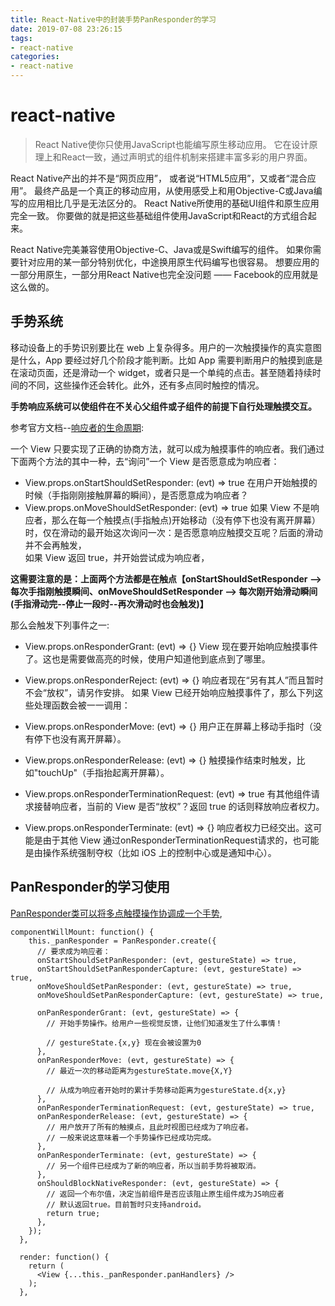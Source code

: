 ```yaml
---
title: React-Native中的封装手势PanResponder的学习
date: 2019-07-08 23:26:15
tags:
- react-native
categories: 
- react-native
---
```


# react-native
> React Native使你只使用JavaScript也能编写原生移动应用。 它在设计原理上和React一致，通过声明式的组件机制来搭建丰富多彩的用户界面。

React Native产出的并不是“网页应用”， 或者说“HTML5应用”，又或者“混合应用”。 最终产品是一个真正的移动应用，从使用感受上和用Objective-C或Java编写的应用相比几乎是无法区分的。 React Native所使用的基础UI组件和原生应用完全一致。 你要做的就是把这些基础组件使用JavaScript和React的方式组合起来。

React Native完美兼容使用Objective-C、Java或是Swift编写的组件。 如果你需要针对应用的某一部分特别优化，中途换用原生代码编写也很容易。 想要应用的一部分用原生，一部分用React Native也完全没问题 —— Facebook的应用就是这么做的。

## 手势系统

移动设备上的手势识别要比在 web 上复杂得多。用户的一次触摸操作的真实意图是什么，App 要经过好几个阶段才能判断。比如 App 需要判断用户的触摸到底是在滚动页面，还是滑动一个 widget，或者只是一个单纯的点击。甚至随着持续时间的不同，这些操作还会转化。此外，还有多点同时触控的情况。

**手势响应系统可以使组件在不关心父组件或子组件的前提下自行处理触摸交互。**

<!-- more -->
参考官方文档--[响应者的生命周期](https://facebook.github.io/react-native/docs/gesture-responder-system):  

一个 View 只要实现了正确的协商方法，就可以成为触摸事件的响应者。我们通过下面两个方法的其中一种，去“询问”一个 View 是否愿意成为响应者：
* View.props.onStartShouldSetResponder: (evt) => true
    在用户开始触摸的时候（手指刚刚接触屏幕的瞬间），是否愿意成为响应者？
* View.props.onMoveShouldSetResponder: (evt) => true
    如果 View 不是响应者，那么在每一个触摸点(手指触点)开始移动（没有停下也没有离开屏幕）时，仅在滑动的最开始这次询问一次：是否愿意响应触摸交互呢？后面的滑动并不会再触发，  
    如果 View 返回 true，并开始尝试成为响应者，

**这需要注意的是：上面两个方法都是在触点【onStartShouldSetResponder --> 每次手指刚触摸瞬间、onMoveShouldSetResponder --> 每次刚开始滑动瞬间(手指滑动完--停止一段时--再次滑动时也会触发)】**

那么会触发下列事件之一:
* View.props.onResponderGrant: (evt) => {}
    View 现在要开始响应触摸事件了。这也是需要做高亮的时候，使用户知道他到底点到了哪里。
* View.props.onResponderReject: (evt) => {}
    响应者现在“另有其人”而且暂时不会“放权”，请另作安排。
    如果 View 已经开始响应触摸事件了，那么下列这些处理函数会被一一调用：

* View.props.onResponderMove: (evt) => {}
    用户正在屏幕上移动手指时（没有停下也没有离开屏幕）。
* View.props.onResponderRelease: (evt) => {}
    触摸操作结束时触发，比如"touchUp"（手指抬起离开屏幕）。
* View.props.onResponderTerminationRequest: (evt) => true
    有其他组件请求接替响应者，当前的 View 是否“放权”？返回 true 的话则释放响应者权力。
* View.props.onResponderTerminate: (evt) => {}
    响应者权力已经交出。这可能是由于其他 View 通过onResponderTerminationRequest请求的，也可能是由操作系统强制夺权（比如 iOS 上的控制中心或是通知中心）。

## PanResponder的学习使用
[PanResponder类可以将多点触摸操作协调成一个手势](https://facebook.github.io/react-native/docs/panresponder), 
````
componentWillMount: function() {
    this._panResponder = PanResponder.create({
      // 要求成为响应者：
      onStartShouldSetPanResponder: (evt, gestureState) => true,
      onStartShouldSetPanResponderCapture: (evt, gestureState) => true,
      onMoveShouldSetPanResponder: (evt, gestureState) => true,
      onMoveShouldSetPanResponderCapture: (evt, gestureState) => true,

      onPanResponderGrant: (evt, gestureState) => {
        // 开始手势操作。给用户一些视觉反馈，让他们知道发生了什么事情！

        // gestureState.{x,y} 现在会被设置为0
      },
      onPanResponderMove: (evt, gestureState) => {
        // 最近一次的移动距离为gestureState.move{X,Y}

        // 从成为响应者开始时的累计手势移动距离为gestureState.d{x,y}
      },
      onPanResponderTerminationRequest: (evt, gestureState) => true,
      onPanResponderRelease: (evt, gestureState) => {
        // 用户放开了所有的触摸点，且此时视图已经成为了响应者。
        // 一般来说这意味着一个手势操作已经成功完成。
      },
      onPanResponderTerminate: (evt, gestureState) => {
        // 另一个组件已经成为了新的响应者，所以当前手势将被取消。
      },
      onShouldBlockNativeResponder: (evt, gestureState) => {
        // 返回一个布尔值，决定当前组件是否应该阻止原生组件成为JS响应者
        // 默认返回true。目前暂时只支持android。
        return true;
      },
    });
  },

  render: function() {
    return (
      <View {...this._panResponder.panHandlers} />
    );
  },
````

